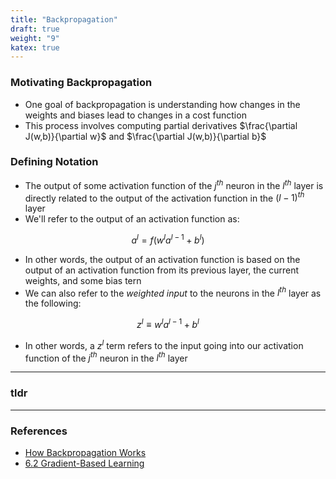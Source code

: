 ```yaml
---
title: "Backpropagation"
draft: true
weight: "9"
katex: true
---
```


### Motivating Backpropagation
- One goal of backpropagation is understanding how changes in the weights and biases lead to changes in a cost function
- This process involves computing partial derivatives $\frac{\partial J(w,b)}{\partial w}$ and $\frac{\partial J(w,b)}{\partial b}$

### Defining Notation
- The output of some activation function of the $j^{th}$ neuron in the $l^{th}$ layer is directly related to the output of the activation function in the $(l-1)^{th}$ layer
- We'll refer to the output of an activation function as:

$$ a^{l} = f(w^{l}a^{l-1} + b^{l}) $$

- In other words, the output of an activation function is based on the output of an activation function from its previous layer, the current weights, and some bias tern
- We can also refer to the *weighted input* to the neurons in the $l^{th}$ layer as the following:

$$ z^{l} \equiv w^{l}a^{l-1} + b^{l} $$

- In other words, a $z^{l}$ term refers to the input going into our activation function of the $j^{th}$ neuron in the $l^{th}$ layer

---

### tldr

---

### References
- [How Backpropagation Works](http://neuralnetworksanddeeplearning.com/chap2.html)
- [6.2 Gradient-Based Learning](http://www.deeplearningbook.org/contents/mlp.html#pf6)
